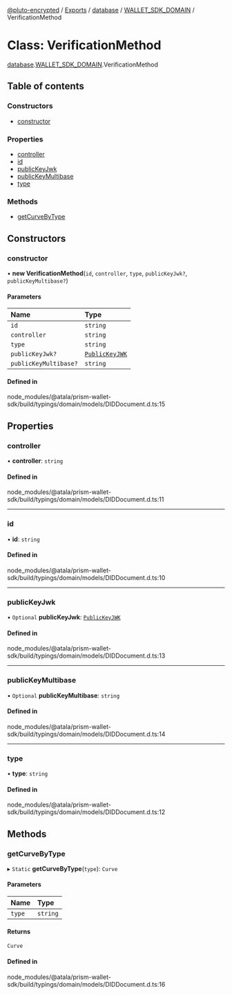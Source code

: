 [@pluto-encrypted](../README.md) / [Exports](../modules.md) / [database](../modules/database.md) / [WALLET\_SDK\_DOMAIN](../modules/database.WALLET_SDK_DOMAIN.md) / VerificationMethod

# Class: VerificationMethod

[database](../modules/database.md).[WALLET\_SDK\_DOMAIN](../modules/database.WALLET_SDK_DOMAIN.md).VerificationMethod

## Table of contents

### Constructors

- [constructor](database.WALLET_SDK_DOMAIN.VerificationMethod.md#constructor)

### Properties

- [controller](database.WALLET_SDK_DOMAIN.VerificationMethod.md#controller)
- [id](database.WALLET_SDK_DOMAIN.VerificationMethod.md#id)
- [publicKeyJwk](database.WALLET_SDK_DOMAIN.VerificationMethod.md#publickeyjwk)
- [publicKeyMultibase](database.WALLET_SDK_DOMAIN.VerificationMethod.md#publickeymultibase)
- [type](database.WALLET_SDK_DOMAIN.VerificationMethod.md#type)

### Methods

- [getCurveByType](database.WALLET_SDK_DOMAIN.VerificationMethod.md#getcurvebytype)

## Constructors

### constructor

• **new VerificationMethod**(`id`, `controller`, `type`, `publicKeyJwk?`, `publicKeyMultibase?`)

#### Parameters

| Name | Type |
| :------ | :------ |
| `id` | `string` |
| `controller` | `string` |
| `type` | `string` |
| `publicKeyJwk?` | [`PublicKeyJWK`](../interfaces/database.WALLET_SDK_DOMAIN.PublicKeyJWK.md) |
| `publicKeyMultibase?` | `string` |

#### Defined in

node_modules/@atala/prism-wallet-sdk/build/typings/domain/models/DIDDocument.d.ts:15

## Properties

### controller

• **controller**: `string`

#### Defined in

node_modules/@atala/prism-wallet-sdk/build/typings/domain/models/DIDDocument.d.ts:11

___

### id

• **id**: `string`

#### Defined in

node_modules/@atala/prism-wallet-sdk/build/typings/domain/models/DIDDocument.d.ts:10

___

### publicKeyJwk

• `Optional` **publicKeyJwk**: [`PublicKeyJWK`](../interfaces/database.WALLET_SDK_DOMAIN.PublicKeyJWK.md)

#### Defined in

node_modules/@atala/prism-wallet-sdk/build/typings/domain/models/DIDDocument.d.ts:13

___

### publicKeyMultibase

• `Optional` **publicKeyMultibase**: `string`

#### Defined in

node_modules/@atala/prism-wallet-sdk/build/typings/domain/models/DIDDocument.d.ts:14

___

### type

• **type**: `string`

#### Defined in

node_modules/@atala/prism-wallet-sdk/build/typings/domain/models/DIDDocument.d.ts:12

## Methods

### getCurveByType

▸ `Static` **getCurveByType**(`type`): `Curve`

#### Parameters

| Name | Type |
| :------ | :------ |
| `type` | `string` |

#### Returns

`Curve`

#### Defined in

node_modules/@atala/prism-wallet-sdk/build/typings/domain/models/DIDDocument.d.ts:16
